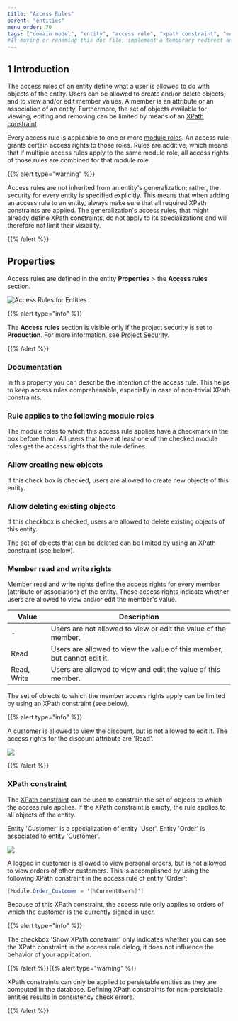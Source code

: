 ```yaml
---
title: "Access Rules"
parent: "entities"
menu_order: 70
tags: ["domain model", "entity", "access rule", "xpath constraint", "module role"]
#If moving or renaming this doc file, implement a temporary redirect and let the respective team know they should update the URL in the product. See Mapping to Products for more details.
---
```


## 1 Introduction

The access rules of an entity define what a user is allowed to do with objects of the entity. Users can be allowed to create and/or delete objects, and to view and/or edit member values. A member is an attribute or an association of an entity. Furthermore, the set of objects available for viewing, editing and removing can be limited by means of an [XPath constraint](xpath-constraints).

Every access rule is applicable to one or more [module roles](module-role). An access rule grants certain access rights to those roles. Rules are additive, which means that if multiple access rules apply to the same module role, all access rights of those rules are combined for that module role.

{{% alert type="warning" %}}

Access rules are not inherited from an entity's generalization; rather, the security for every entity is specified explicitly. This means that when adding an access rule to an entity, always make sure that all required XPath constraints are applied. The generalization's access rules, that might already define XPath constraints, do not apply to its specializations and will therefore not limit their visibility.

{{% /alert %}}

## Properties

Access rules are defined in the entity **Properties** > the **Access rules** section.

![Access Rules for Entities](attachments/access-rules/dm-access-rules-section.png)

{{% alert type="info" %}}

The **Access rules** section is visible only if  the project security is set to **Production**. For more information, see [Project Security](project-security).

{{% /alert %}}

### Documentation

In this property you can describe the intention of the access rule. This helps to keep access rules comprehensible, especially in case of non-trivial XPath constraints.

### Rule applies to the following module roles

The module roles to which this access rule applies have a checkmark in the box before them. All users that have at least one of the checked module roles get the access rights that the rule defines.

### Allow creating new objects

If this check box is checked, users are allowed to create new objects of this entity.

### Allow deleting existing objects

If this checkbox is checked, users are allowed to delete existing objects of this entity.

The set of objects that can be deleted can be limited by using an XPath constraint (see below).

### Member read and write rights

Member read and write rights define the access rights for every member (attribute or association) of the entity. These access rights indicate whether users are allowed to view and/or edit the member's value.

| Value | Description |
| --- | --- |
| - | Users are not allowed to view or edit the value of the member. |
| Read | Users are allowed to view the value of this member, but cannot edit it. |
| Read, Write | Users are allowed to view and edit the value of this member. |

The set of objects to which the member access rights apply can be limited by using an XPath constraint (see below).

{{% alert type="info" %}}

A customer is allowed to view the discount, but is not allowed to edit it. The access rights for the discount attribute are 'Read'.

![](attachments/domain-model-editor/917534.png)

{{% /alert %}}

### XPath constraint

The [XPath constraint](xpath-constraints) can be used to constrain the set of objects to which the access rule applies. If the XPath constraint is empty, the rule applies to all objects of the entity.

Entity 'Customer' is a specialization of entity 'User'. Entity 'Order' is associated to entity 'Customer'.

![](attachments/domain-model-editor/917537.png)

A logged in customer is allowed to view personal orders, but is not allowed to view orders of other customers. This is accomplished by using the following XPath constraint in the access rule of entity 'Order':

```java
[Module.Order_Customer = '[%CurrentUser%]']
```

Because of this XPath constraint, the access rule only applies to orders of which the customer is the currently signed in user.

{{% alert type="info" %}}

The checkbox 'Show XPath constraint' only indicates whether you can see the XPath constraint in the access rule dialog, it does not influence the behavior of your application.

{{% /alert %}}{{% alert type="warning" %}}

XPath constraints can only be applied to persistable entities as they are computed in the database. Defining XPath constraints for non-persistable entities results in consistency check errors.

{{% /alert %}}
